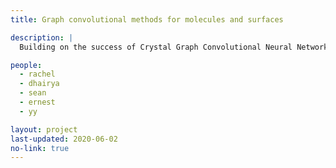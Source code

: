```yaml
---
title: Graph convolutional methods for molecules and surfaces

description: |
  Building on the success of Crystal Graph Convolutional Neural Networks in predicting properties of crystalline solids as well as software packages for molecular machine learning such as DeepChem (for which we are developing the official Julia language port), we are developing software to combine these techniques to rapidly and accurately predict energetics of the adsorption processes critical to catalysis of reactions such as nitrogen reduction.

people:
  - rachel
  - dhairya
  - sean
  - ernest
  - yy

layout: project
last-updated: 2020-06-02
no-link: true
---
```

